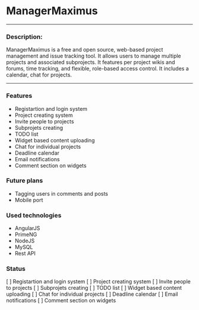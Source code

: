 # ManagerMaximus
---

### Description:

ManagerMaximus is a free and open source, web-based project management and issue tracking tool. It allows users to manage multiple projects and associated subprojects. It features per project wikis and forums, time tracking, and flexible, role-based access control. It includes a calendar, chat for projects.

---

### Features

* Registartion and login system
* Project creating system
* Invite people to projects
* Subprojets creating
* TODO list
* Widget based content uploading
* Chat for individual projects
* Deadline calendar
* Email notifications
* Comment section on widgets


### Future plans
* Tagging users in comments and posts
* Mobile port

### Used technologies
* AngularJS
* PrimeNG
* NodeJS
* MySQL
* Rest API

### Status
 [ ] Registartion and login system
 [ ] Project creating system
 [ ] Invite people to projects
 [ ] Subprojets creating
 [ ] TODO list
 [ ] Widget based content uploading
 [ ] Chat for individual projects
 [ ] Deadline calendar
 [ ] Email notifications
 [ ] Comment section on widgets
